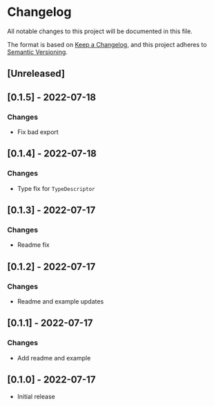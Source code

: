 # Changelog
All notable changes to this project will be documented in this file.

The format is based on [Keep a Changelog](https://keepachangelog.com/en/1.0.0/),
and this project adheres to [Semantic Versioning](https://semver.org/spec/v2.0.0.html).

## [Unreleased]

## [0.1.5] - 2022-07-18
### Changes
- Fix bad export

## [0.1.4] - 2022-07-18
### Changes
- Type fix for `TypeDescriptor`

## [0.1.3] - 2022-07-17
### Changes
- Readme fix

## [0.1.2] - 2022-07-17
### Changes
- Readme and example updates

## [0.1.1] - 2022-07-17
### Changes
- Add readme and example

## [0.1.0] - 2022-07-17
- Initial release
